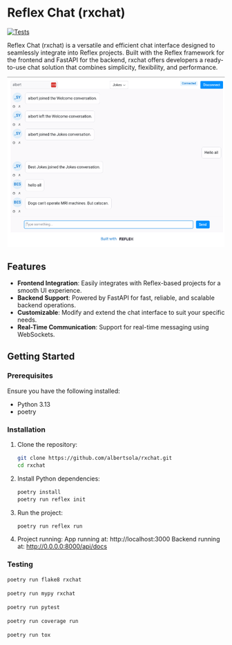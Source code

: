 # Reflex Chat (rxchat)
[![Tests](https://github.com/albertsola/rxchat/actions/workflows/tests.yml/badge.svg)](https://github.com/albertsola/rxchat/actions/workflows/tests.yml)

Reflex Chat (rxchat) is a versatile and efficient chat interface designed to seamlessly integrate into Reflex projects. Built with the Reflex framework for the frontend and FastAPI for the backend, rxchat offers developers a ready-to-use chat solution that combines simplicity, flexibility, and performance.

![RxChat preview](preview.png "RxChat preview")

## Features

- **Frontend Integration**: Easily integrates with Reflex-based projects for a smooth UI experience.
- **Backend Support**: Powered by FastAPI for fast, reliable, and scalable backend operations.
- **Customizable**: Modify and extend the chat interface to suit your specific needs.
- **Real-Time Communication**: Support for real-time messaging using WebSockets.

## Getting Started

### Prerequisites

Ensure you have the following installed:
- Python 3.13
- poetry

### Installation

1. Clone the repository:
   ```bash
   git clone https://github.com/albertsola/rxchat.git
   cd rxchat
   ```

2. Install Python dependencies:
   ```bash
   poetry install
   poetry run reflex init
   ```
3. Run the project:
   ```bash
   poetry run reflex run
   ```

5. Project running:
   App running at: http://localhost:3000
   Backend running at: http://0.0.0.0:8000/api/docs


### Testing

```
poetry run flake8 rxchat

poetry run mypy rxchat

poetry run pytest

poetry run coverage run

poetry run tox
```
